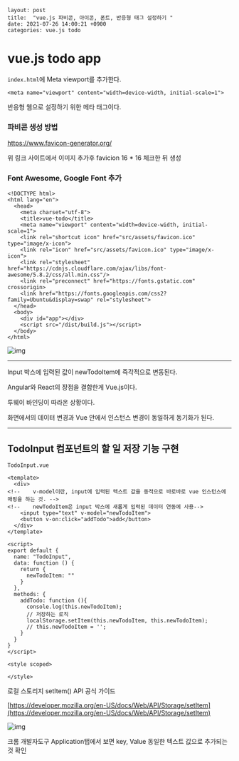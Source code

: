 ```
layout: post
title:  "vue.js 파비콘, 아이콘, 폰트, 반응형 태그 설정하기 "
date: 2021-07-26 14:00:21 +0900
categories: vue.js todo
```

# vue.js todo app



`index.html`에 Meta viewport를 추가한다.

```vue
<meta name="viewport" content="width=device-width, initial-scale=1">
```

반응형 웹으로 설정하기 위한 메타 태그이다. 





### 파비콘 생성 방법

https://www.favicon-generator.org/ 

위 링크 사이트에서 이미지 추가후 favicion 16 * 16 체크한 뒤 생성



### Font Awesome, Google Font 추가 

```vue
<!DOCTYPE html>
<html lang="en">
  <head>
    <meta charset="utf-8">
    <title>vue-todo</title>
    <meta name="viewport" content="width=device-width, initial-scale=1">
    <link rel="shortcut icon" href="src/assets/favicon.ico" type="image/x-icon">
    <link rel="icon" href="src/assets/favicon.ico" type="image/x-icon">
    <link rel="stylesheet" href="https://cdnjs.cloudflare.com/ajax/libs/font-awesome/5.8.2/css/all.min.css"/>
    <link rel="preconnect" href="https://fonts.gstatic.com" crossorigin>
    <link href="https://fonts.googleapis.com/css2?family=Ubuntu&display=swap" rel="stylesheet">
  </head>
  <body>
    <div id="app"></div>
    <script src="/dist/build.js"></script>
  </body>
</html>

```


![img](https://blog.kakaocdn.net/dn/cJGZuC/btrav6KnMGG/cbqAGxPKC6MKCoJGik0KrK/img.png)



---

Input 박스에 입력된 값이 newTodoItem에 즉각적으로 변동된다.

Angular와 React의 장점을 결합한게 Vue.js이다.

투웨이 바인딩이 따라온 상황이다.

화면에서의 데이터 변경과 Vue 안에서 인스턴스 변경이 동일하게 동기화가 된다.

---

## TodoInput 컴포넌트의 할 일 저장 기능 구현

`TodoInput.vue`

```
<template>
  <div>
<!--    v-model이란, input에 입력된 텍스트 값을 동적으로 바로바로 vue 인스턴스에 매핑을 하는 것. -->
<!--    newTodoItem은 input 박스에 새롭게 입력된 데이터 연동에 사용-->
    <input type="text" v-model="newTodoItem">
    <button v-on:click="addTodo">add</button>
  </div>
</template>

<script>
export default {
  name: "TodoInput",
  data: function () {
    return {
      newTodoItem: ""
    }
  },
  methods: {
    addTodo: function (){
      console.log(this.newTodoItem);
      // 저장하는 로직
      localStorage.setItem(this.newTodoItem, this.newTodoItem);
      // this.newTodoItem = '';
    }
  }
}
</script>

<style scoped>

</style>

```

로컬 스토리지 setItem() API 공식 가이드

[https://developer.mozilla.org/en-US/docs/Web/API/Storage/setItem](https://developer.mozilla.org/en-US/docs/Web/API/Storage/setItem)

![img](https://blog.kakaocdn.net/dn/tJ1UY/btrat2OWTaQ/uWvjtf6X5HQMKCde6K0gxk/img.png)

크롬 개발자도구 Application탭에서 보면 key, Value 동일한 텍스트 값으로 추가되는 것 확인



